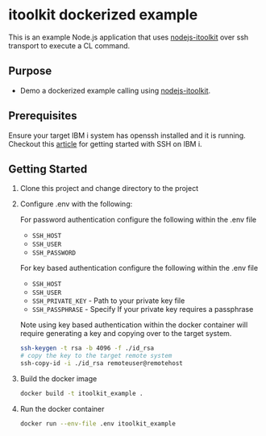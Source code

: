 # itoolkit dockerized example

This is an example Node.js application that uses [nodejs-itoolkit](https://github.com/IBM/nodejs-itoolkit) over ssh transport to execute a CL command.

## Purpose

- Demo a dockerized example calling using [nodejs-itoolkit](https://github.com/IBM/nodejs-itoolkit).

## Prerequisites

Ensure your target IBM i system has openssh installed and it is running.
Checkout this [article](https://www.seidengroup.com/2020/11/16/getting-started-with-ssh-for-ibm-i/) for getting started with SSH on IBM i.

## Getting Started

1) Clone this project and change directory to the project

2) Configure .env with the following:

    For password authentication configure the following within the .env file

    - `SSH_HOST`
    - `SSH_USER`
    - `SSH_PASSWORD`

    For key based authentication configure the following within the .env file

    - `SSH_HOST`
    - `SSH_USER`
    - `SSH_PRIVATE_KEY` - Path to your private key file
    - `SSH_PASSPHRASE` - Specify If your private key requires a passphrase

    Note using key based authentication within the docker container will require
    generating a key and copying over to the target system.

   ```bash
   ssh-keygen -t rsa -b 4096 -f ./id_rsa
   # copy the key to the target remote system
   ssh-copy-id -i ./id_rsa remoteuser@remotehost
   ```

3) Build the docker image

   ```bash
   docker build -t itoolkit_example .
   ```

4) Run the docker container

   ```bash
   docker run --env-file .env itoolkit_example
   ```
